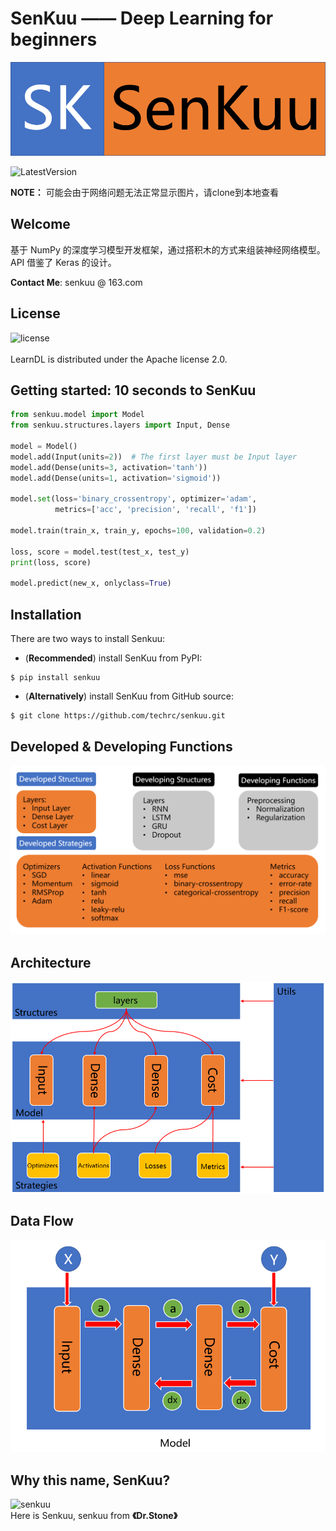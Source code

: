 # SenKuu —— Deep Learning for beginners
![head](./other/pics/head.png)

![LatestVersion](https://img.shields.io/badge/LatestVersion-0.1.0-blue.svg)   

**NOTE：** 可能会由于网络问题无法正常显示图片，请clone到本地查看

## Welcome
基于 NumPy 的深度学习模型开发框架，通过搭积木的方式来组装神经网络模型。API 借鉴了 Keras 的设计。

**Contact Me**: senkuu @ 163.com

## License
![license](https://img.shields.io/badge/license-Apache-brightgreen.svg)  
<br/>
LearnDL is distributed under the Apache license 2.0.

## Getting started: 10 seconds to SenKuu
``` python
from senkuu.model import Model
from senkuu.structures.layers import Input, Dense

model = Model()
model.add(Input(units=2))  # The first layer must be Input layer
model.add(Dense(units=3, activation='tanh'))
model.add(Dense(units=1, activation='sigmoid'))

model.set(loss='binary_crossentropy', optimizer='adam',  
          metrics=['acc', 'precision', 'recall', 'f1'])

model.train(train_x, train_y, epochs=100, validation=0.2)

loss, score = model.test(test_x, test_y)
print(loss, score)

model.predict(new_x, onlyclass=True)
```

## Installation
There are two ways to install Senkuu:  
* (**Recommended**) install SenKuu from PyPI:  
``` shell
$ pip install senkuu
```

* (**Alternatively**) install SenKuu from GitHub source:
``` shell
$ git clone https://github.com/techrc/senkuu.git
```

## Developed & Developing Functions
![functions](./other/pics/functions.png)

## Architecture
![architecture](./other/pics/architecture.png)

## Data Flow
![data flow](./other/pics/dataflow.png)

## Why this name, SenKuu?
![senkuu](./otherpics/senkuu.png)  
Here is Senkuu, senkuu from **《Dr.Stone》**
